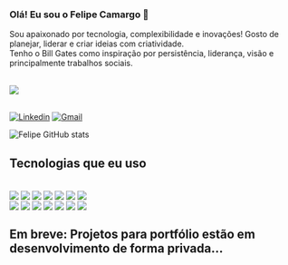### Olá! Eu sou o Felipe Camargo 👋
Sou apaixonado por tecnologia, complexibilidade e inovações! Gosto de planejar, liderar e criar ideias com criatividade.<br/>
Tenho o Bill Gates como inspiração por persistência, liderança, visão e principalmente trabalhos sociais.  
<br>
<div style="">
	<img src="https://postcron.com/pt/blog/wp-content/uploads/2016/01/Frase-Bill-Gates-1.jpg">
</div><br/>

[![Linkedin](https://img.shields.io/badge/LinkedIn-0077B5?style=for-the-badge&logo=linkedin&logoColor=white)](https://www.linkedin.com/in/felipe-122-8ca/)
[![Gmail](https://img.shields.io/badge/Gmail-D14836?style=for-the-badge&logo=gmail&logoColor=white)](https://mailto:felipeca1268@gmail.com)

![Felipe GitHub stats](https://github-readme-stats.vercel.app/api?username=Felipe-Camargo12&show_icons=true&theme=tokyonight)

## Tecnologias que eu uso

<div style="display: inline_block"><br/>
<img align="center" stl="html5" src="https://img.shields.io/badge/HTML5-E34F26?style=for-the-badge&logo=html5&logoColor=white" />
<img align="center" stl="css3" src="https://img.shields.io/badge/CSS3-1572B6?style=for-the-badge&logo=css3&logoColor=white" />
<img align="center" stl="js" src="https://img.shields.io/badge/JavaScript-F7DF1E?style=for-the-badge&logo=javascript&logoColor=black" />
<img align="center" stl="react" src="https://img.shields.io/badge/React-20232A?style=for-the-badge&logo=react&logoColor=61DAFB" />
<img align="center" stl="tailwind" src="https://img.shields.io/badge/Tailwind_CSS-06B6D4?style=for-the-badge&logo=tailwindcss&logoColor=white" />
<img align="center" stl="nextjs" src="https://img.shields.io/badge/Next.js-000000?style=for-the-badge&logo=nextdotjs&logoColor=white" />
<img align="center" stl="typescript" src="https://img.shields.io/badge/TypeScript-3178C6?style=for-the-badge&logo=typescript&logoColor=white" />
<br>
<img align="center" stl="nodejs" src="https://img.shields.io/badge/Node.js-339933?style=for-the-badge&logo=nodedotjs&logoColor=white" />
<img align="center" stl="java" src="https://img.shields.io/badge/Java-ED8B00?style=for-the-badge&logo=openjdk&logoColor=white" />
<img align="center" stl="python" src="https://img.shields.io/badge/Python-14354C?style=for-the-badge&logo=python&logoColor=white" />
<img align="center" stl="git" src="https://img.shields.io/badge/Git-F05032?style=for-the-badge&logo=git&logoColor=white" />
<img align="center" stl="netlify" src="https://img.shields.io/badge/Netlify-00C7B7?style=for-the-badge&logo=netlify&logoColor=white" />
<img align="center" stl="GCloud" src="https://img.shields.io/badge/Google_Cloud-4285F4?style=for-the-badge&logo=google-cloud&logoColor=white" />
<img align="center" stl="Office" src="https://img.shields.io/badge/Microsoft-666666?style=for-the-badge&logo=microsoft&logoColor=white" />
</div>


## Em breve: Projetos para portfólio estão em desenvolvimento de forma privada...
